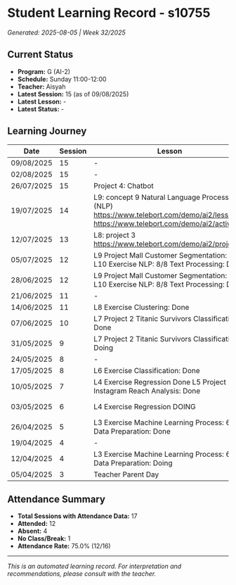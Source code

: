 # Student Learning Record - s10755
*Generated: 2025-08-05 | Week 32/2025*

## Current Status
- **Program:** G (AI-2)
- **Schedule:** Sunday 11:00-12:00
- **Teacher:** Aisyah
- **Latest Session:** 15 (as of 09/08/2025)
- **Latest Lesson:** -
- **Latest Status:** -

## Learning Journey
| Date | Session | Lesson | Attendance | Progress |
|------|---------|--------|------------|----------|
| 09/08/2025 | 15 | - | - | - |
| 02/08/2025 | 15 | - | - | - |
| 26/07/2025 | 15 | Project 4: Chatbot | Aisyah | Completed |
| 19/07/2025 | 14 | L9: concept 9 Natural Language Processing (NLP)  https://www.telebort.com/demo/ai2/lesson/9   https://www.telebort.com/demo/ai2/activity/9 | Aisyah | Completed |
| 12/07/2025 | 13 | L8: project 3 https://www.telebort.com/demo/ai2/project/3 | Aisyah | Completed |
| 05/07/2025 | 12 | L9 Project Mall Customer Segmentation: Hold  L10 Exercise NLP: 8/8 Text Processing: Done | Absent | Completed |
| 28/06/2025 | 12 | L9 Project Mall Customer Segmentation: Hold  L10 Exercise NLP: 8/8 Text Processing: Done | Khairina | Completed |
| 21/06/2025 | 11 | - | Absent | - |
| 14/06/2025 | 11 | L8 Exercise Clustering: Done | Khairina | Completed |
| 07/06/2025 | 10 | L7 Project 2 Titanic Survivors Classification: Done | Khairina | Completed |
| 31/05/2025 | 9 | L7 Project 2 Titanic Survivors Classification: Doing | Khairina | In Progress |
| 24/05/2025 | 8 | - | Absent | - |
| 17/05/2025 | 8 | L6 Exercise Classification: Done | Khairina | Completed |
| 10/05/2025 | 7 | L4 Exercise  Regression Done  L5 Project 1 Instagram Reach Analysis: Done | Khairina | Completed |
| 03/05/2025 | 6 | L4 Exercise  Regression DOING | Aisyah | In Progress |
| 26/04/2025 | 5 | L3 Exercise  Machine Learning Process: 6/7  Data Preparation: Done | Khairina | Completed |
| 19/04/2025 | 4 | - | Absent | - |
| 12/04/2025 | 4 | L3 Exercise  Machine Learning Process: 6/7  Data Preparation: Doing | Khairina | In Progress |
| 05/04/2025 | 3 | Teacher Parent Day | No Class | - |

## Attendance Summary
- **Total Sessions with Attendance Data:** 17
- **Attended:** 12
- **Absent:** 4
- **No Class/Break:** 1
- **Attendance Rate:** 75.0% (12/16)

---
*This is an automated learning record. For interpretation and recommendations, please consult with the teacher.*